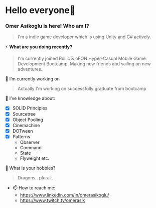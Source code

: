 # Hello everyone👋
### Omer Asikoglu is here! Who am I?
>I'm a indie game developer which is using Unity and C# actively.

⚡ **What are you doing recently?**
>I'm currently joined Rollic & oFON Hyper-Casual Mobile Game Development Bootcamp. Making new friends and sailing on new adventures..

🔭 I’m currently working on
>Actually I'm working on successfully graduate from bootcamp

🌱 I’ve knowledge about:
 - [x] SOLID Principles
 - [x] Sourcetree
 - [x] Object Pooling
 - [x] Cinemachine
 - [x] DOTween
 - [x] Patterns
   - Observer
   - Command
   - State
   - Flyweight etc.

💬 What is your hobbies?
> Dragons.. plural..


- 📫 How to reach me:
   - https://www.linkedin.com/in/omerasikoglu/
   - https://www.twitch.tv/omerasik

